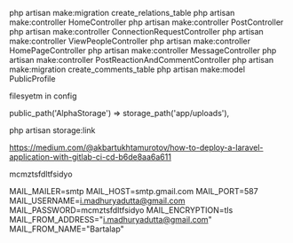 php artisan make:migration create_relations_table
php artisan make:controller HomeController
php artisan make:controller PostController
php artisan make:controller ConnectionRequestController
php artisan make:controller ViewPeopleController
php artisan make:controller HomePageController 
php artisan make:controller MessageController 
php artisan make:controller PostReactionAndCommentController 
php artisan make:migration create_comments_table
php artisan make:model PublicProfile


filesyetm in config

public_path('AlphaStorage') => storage_path('app/uploads'),

php artisan storage:link

https://medium.com/@akbartukhtamurotov/how-to-deploy-a-laravel-application-with-gitlab-ci-cd-b6de8aa6a611




mcmztsfdltfsidyo


MAIL_MAILER=smtp
MAIL_HOST=smtp.gmail.com
MAIL_PORT=587
MAIL_USERNAME=i.madhuryadutta@gmail.com
MAIL_PASSWORD=mcmztsfdltfsidyo
MAIL_ENCRYPTION=tls
MAIL_FROM_ADDRESS="i.madhuryadutta@gmail.com"
MAIL_FROM_NAME="Bartalap"
